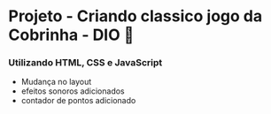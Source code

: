 # Projeto - Criando classico jogo da Cobrinha - DIO :snake:

### Utilizando HTML, CSS e JavaScript

-  Mudança no layout
-  efeitos sonoros adicionados 
-  contador de pontos  adicionado 